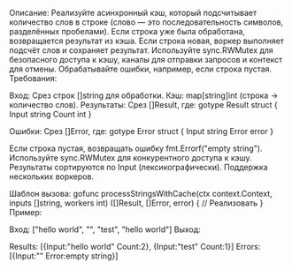 Описание:
Реализуйте асинхронный кэш, который подсчитывает количество слов в строке (слово — это последовательность символов, разделённых пробелами). 
Если строка уже была обработана, возвращается результат из кэша. 
Если строка новая, воркер выполняет подсчёт слов и сохраняет результат. 
Используйте sync.RWMutex для безопасного доступа к кэшу, каналы для отправки запросов и контекст для отмены. 
Обрабатывайте ошибки, например, если строка пустая.
Требования:

Вход: Срез строк []string для обработки.
Кэш: map[string]int (строка → количество слов).
Результаты: Срез []Result, где:
gotype Result struct {
Input  string
Count  int
}

Ошибки: Срез []Error, где:
gotype Error struct {
Input string
Error error
}

Если строка пустая, возвращать ошибку fmt.Errorf("empty string").
Используйте sync.RWMutex для конкурентного доступа к кэшу.
Результаты сортируются по Input (лексикографически).
Поддержка нескольких воркеров.

Шаблон вызова:
gofunc processStringsWithCache(ctx context.Context, inputs []string, workers int) ([]Result, []Error, error) {
// Реализовать
}
Пример:

Вход: ["hello world", "", "test", "hello world"]
Выход:

Results: [{Input:"hello world" Count:2}, {Input:"test" Count:1}]
Errors: [{Input:"" Error:empty string}]

